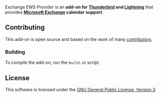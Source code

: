 Exchange EWS Provider is an **add-on for
[Thunderbird](https://mozilla.org/thunderbird) and
[Lightning](https://mozilla.org/calendar)** that provides
**[Microsoft Exchange](http://microsoft.com/exchange) calendar
support**.

## Contributing

This add-on is open source and based on the work of many
[contributors](https://github.com/ExchangeCalendar/exchangecalendar/graphs/contributors).

### Building

To compile the add-on, run the `build.sh` script.

## License

This software is licensed under the
[GNU General Public License, Version 3](http://www.gnu.org/licenses/gpl.html).
